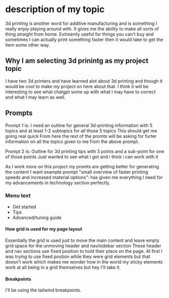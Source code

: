 # description of my topic
3d printing is another word for additive manufacturing and is something I really enjoy playing around with. It gives me the ability to make all sorts of thing straight from home. Extreamly useful for things you can't buy and sometimes I can actually print something faster then it would take to get the item some other way.

## Why I am selecting 3d prinintg as my project topic
I have two 3d printers and have learned alot about 3d printing and though it would be cool to make my project on here about that.
I think it will be interesting to see what chatgpt some up with what I may have to correct and what I may learn as well.

## Prompts
Prompt 1 is: I need an outline for general 3d-printing information with 5 topics and at least 1-2 subtopics for all those 5 topics
This should get me going real quick
From here the rest of the promts will be asking for furter information on all the topics given to me from the above prompt.

Prompt 2 is: Outline for 3d printing tips with 3 points and a sub-point for one of those points
Just wanted to see what i got and i think i can work with it

As I work more on this project my promts are getting better for generating the content I want
example prompt "small overview of faster printing speeds and increased material options": has given me everything I need for my advancements in technology section perfectly.

### Menu text
* Get started
* Tips
* Advanced/tuning guide

#### How grid is used for my page layout
Essentially the grid is used just to move the main content and leave empty grid space for the unmoving header and nav/sidebar section
These header and nav sections use fixed position to hold their place on the page. At first I was trying to use fixed postion while they were grid elements but that doesn't work which makes me wonder how in the world my sticky elements work at all being in a grid themselves but hey I'll take it.

#### Breakpoints
I'll be using the tailwind breakpoints.